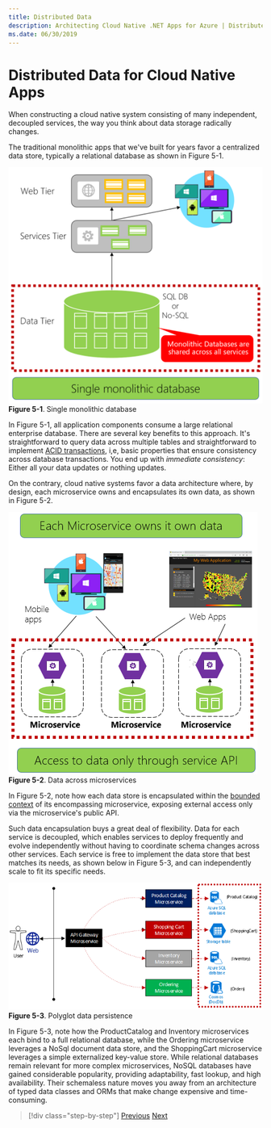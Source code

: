```yaml
---
title: Distributed Data
description: Architecting Cloud Native .NET Apps for Azure | Distributed Data for Cloud Native Apps
ms.date: 06/30/2019
---
```

# Distributed Data for Cloud Native Apps

When constructing a cloud native system consisting of many independent, decoupled services, the way you think about data storage radically changes.

The traditional monolithic apps that we've built for years favor a centralized data store, typically a relational database as shown in Figure 5-1.

![Single monolithic database](media/single-monolithic-database.png)
**Figure 5-1**. Single monolithic database

In Figure 5-1, all application components consume a large relational enterprise database. There are several key benefits to this approach. It's straightforward to query data across multiple tables and straightforward to implement [ACID transactions](https://docs.microsoft.com/en-us/windows/desktop/cossdk/acid-properties), i,e, basic properties that ensure consistency across database transactions. You end up with *immediate consistency*: Either all your data updates or nothing updates.

On the contrary, cloud native systems favor a data architecture where, by design, each microservice owns and encapsulates its own data, as shown in Figure 5-2.

![Data across microservices](media/data-across-microservices.png)
**Figure 5-2**. Data across microservices

In Figure 5-2, note how each data store is encapsulated within the [bounded context](https://martinfowler.com/bliki/BoundedContext.html) of its encompassing microservice, exposing external access only via the microservice's public API.

Such data encapsulation buys a great deal of flexibility. Data for each service is decoupled, which enables services to deploy frequently and evolve independently without having to coordinate schema changes across other services. Each service is free to implement the data store that best matches its needs, as shown below in Figure 5-3, and can independently scale to fit its specific needs.

![Polyglot data persistence](media/polyglot-data-persistence.png)
**Figure 5-3**. Polyglot data persistence

In Figure 5-3, note how the ProductCatalog and Inventory microservices each bind to a full relational database, while the Ordering microservice leverages a NoSql document data store, and the ShoppingCart microservice leverages a simple externalized key-value store. While relational databases remain relevant for more complex microservices, NoSQL databases have gained considerable popularity, providing adaptability, fast lookup, and high availability. Their schemaless nature moves you away from an architecture of typed data classes and ORMs that make change expensive and time-consuming.


>[!div class="step-by-step"]
>[Previous](cross-service-communication.md)
>[Next](data-patterns.md)
